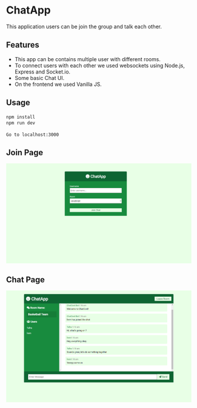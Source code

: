 # ChatApp
 
 This application users can be join the group and talk each other.
 
 ## Features
 
 - This app can be contains multiple user with different rooms.
 - To connect users with each other we used websockets using Node.js, Express and Socket.io.
 - Some basic Chat UI.
 - On the frontend we used Vanilla JS.
 
 
 ## Usage
```
npm install
npm run dev

Go to localhost:3000
```

## Join Page
![This is an image](/img/JoinPage.PNG)

## Chat Page
![This is an image](/img/ChatPage.PNG)

